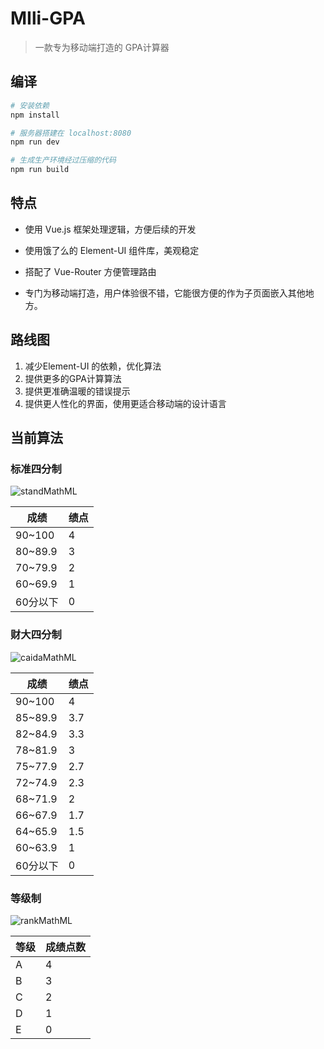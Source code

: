 # MIli-GPA

> 一款专为移动端打造的 GPA计算器

## 编译

``` bash
# 安装依赖
npm install

# 服务器搭建在 localhost:8080
npm run dev

# 生成生产环境经过压缩的代码
npm run build
```

## 特点

+ 使用 Vue.js 框架处理逻辑，方便后续的开发


+ 使用饿了么的 Element-UI 组件库，美观稳定
+ 搭配了 Vue-Router 方便管理路由
+ 专门为移动端打造，用户体验很不错，它能很方便的作为子页面嵌入其他地方。

## 路线图

1. 减少Element-UI 的依赖，优化算法
2. 提供更多的GPA计算算法
3. 提供更准确温暖的错误提示
4. 提供更人性化的界面，使用更适合移动端的设计语言

## 当前算法

### 标准四分制

![standMathML](/Users/kilo/GoogleDerive/Development/Git/MIli-GPA/src/components/helpDialog/standMathML.png)

| 成绩      | 绩点   |
| ------- | ---- |
| 90~100  | 4    |
| 80~89.9 | 3    |
| 70~79.9 | 2    |
| 60~69.9 | 1    |
| 60分以下   | 0    |

### 财大四分制

![caidaMathML](/Users/kilo/GoogleDerive/Development/Git/MIli-GPA/src/components/helpDialog/caidaMathML.png)

| 成绩      | 绩点   |
| ------- | ---- |
| 90~100  | 4    |
| 85~89.9 | 3.7  |
| 82~84.9 | 3.3  |
| 78~81.9 | 3    |
| 75~77.9 | 2.7  |
| 72~74.9 | 2.3  |
| 68~71.9 | 2    |
| 66~67.9 | 1.7  |
| 64~65.9 | 1.5  |
| 60~63.9 | 1    |
| 60分以下   | 0    |

### 等级制

![rankMathML](/Users/kilo/GoogleDerive/Development/Git/MIli-GPA/src/components/helpDialog/rankMathML.png)

| 等级   | 成绩点数 |
| ---- | ---- |
| A    | 4    |
| B    | 3    |
| C    | 2    |
| D    | 1    |
| E    | 0    |


